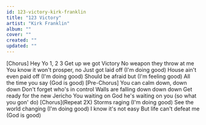 ```yaml
---
id: 123-victory-kirk-franklin
title: "123 Victory"
artist: "Kirk Franklin"
album: ""
cover: ""
created: ""
updated: ""
---
```


[Chorus]
Hey Yo 1, 2 3 Get up we got Victory
No weapon they throw at me
You know it won't prosper, no
Just got laid off (I'm doing good)
House ain't even paid off (I'm doing good)
Should be afraid but (I'm feeling good)
All the time you say (God is good)
[Pre-Chorus]
You can calm down, down down
Don't forget who's in control
Walls are falling down down down
Get ready for the new Jericho
You waiting on God he's waiting on you
(so what you gon' do)
[Chorus](Repeat 2X)
Storms raging (I'm doing good)
See the world changing (I'm doing good)
I know it's not easy But life can't defeat me (God is good)